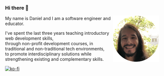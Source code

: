 ### Hi there 👋

<img align="right" width="150px" src="assets/DanielSegarraHeadshot(circleCrop).png">
My name is Daniel and I am a software engineer and educator.  
  
I've spent the last three years teaching introductory web development skills,  
through non-profit development courses, in traditional and non-traditional tech environments,  
to promote interdisciplinary solutions while strengthening existing and complementary skills.

[![ko-fi](https://ko-fi.com/img/githubbutton_sm.svg)](https://ko-fi.com/C0C3NXYBG)

<!--
**DanielSegarra36/DanielSegarra36** is a ✨ _special_ ✨ repository because its `README.md` (this file) appears on your GitHub profile.

Here are some ideas to get you started:

- 🔭 I’m currently working on ...
- 🌱 I’m currently learning ...
- 👯 I’m looking to collaborate on ...
- 🤔 I’m looking for help with ...
- 💬 Ask me about ...
- 📫 How to reach me: ...
- 😄 Pronouns: ...
- ⚡ Fun fact: ...
-->

